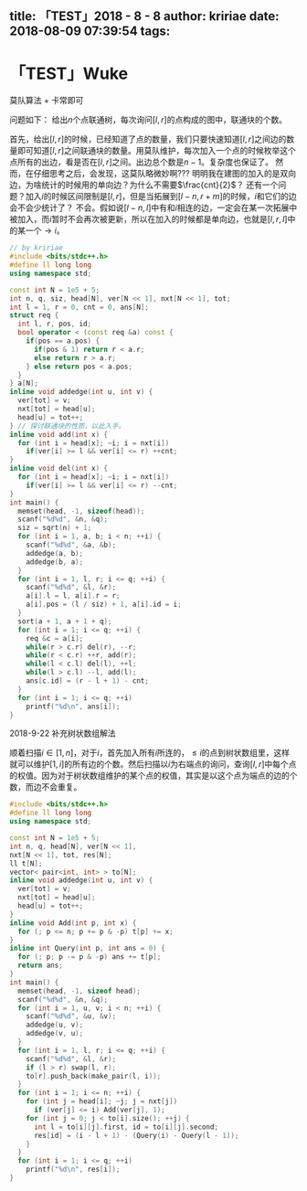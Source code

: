 title: 「TEST」2018 - 8 - 8
author: kririae
date: 2018-08-09 07:39:54
tags:
---
# 「TEST」Wuke

莫队算法 + 卡常即可

<!--more-->

问题如下：
给出$n$个点联通树，每次询问$[l, r]$的点构成的图中，联通块的个数。

首先，给出$[l, r]$的时候，已经知道了点的数量，我们只要快速知道$[l, r]$之间边的数量即可知道$[l, r]$之间联通块的数量。用莫队维护，每次加入一个点的时候枚举这个点所有的出边，看是否在$[l, r]$之间。出边总个数是$n - 1$。复杂度也保证了。
然而，在仔细思考之后，会发现，这莫队略微妙啊???
明明我在建图的加入的是双向边，为啥统计的时候用的单向边？为什么不需要$\frac{cnt}{2}$？
还有一个问题？加入$i$的时候区间限制是$[l, r]$，但是当拓展到$[l - n, r + m]$的时候，$i$和它们的边会不会少统计了？
不会。假如说$[l - n, l]$中有和$i$相连的边，一定会在某一次拓展中被加入，而$i$暂时不会再次被更新，所以在加入的时候都是单向边，也就是$[l, r, l]$中的某一个$\rightarrow i$。


```cpp
// by kririae
#include <bits/stdc++.h>
#define ll long long 
using namespace std;

const int N = 1e5 + 5;
int n, q, siz, head[N], ver[N << 1], nxt[N << 1], tot;
int l = 1, r = 0, cnt = 0, ans[N];
struct req {
  int l, r, pos, id;
  bool operator < (const req &a) const {
    if(pos == a.pos) {
      if(pos & 1) return r < a.r;
      else return r > a.r;
    } else return pos < a.pos;
  }
} a[N];
inline void addedge(int u, int v) {
  ver[tot] = v;
  nxt[tot] = head[u];
  head[u] = tot++;
} // 探讨联通块的性质，以此入手。
inline void add(int x) {
  for (int i = head[x]; ~i; i = nxt[i])
    if(ver[i] >= l && ver[i] <= r) ++cnt;
}
inline void del(int x) {
  for (int i = head[x]; ~i; i = nxt[i])
    if(ver[i] >= l && ver[i] <= r) --cnt;
}
int main() {
  memset(head, -1, sizeof(head));
  scanf("%d%d", &n, &q);
  siz = sqrt(n) + 1;
  for (int i = 1, a, b; i < n; ++i) {
    scanf("%d%d", &a, &b);
    addedge(a, b);
    addedge(b, a);
  } 
  for (int i = 1, l, r; i <= q; ++i) {
    scanf("%d%d", &l, &r);
    a[i].l = l, a[i].r = r;
    a[i].pos = (l / siz) + 1, a[i].id = i;
  }
  sort(a + 1, a + 1 + q);
  for (int i = 1; i <= q; ++i) {
    req &c = a[i];
    while(r > c.r) del(r), --r;
    while(r < c.r) ++r, add(r);
    while(l < c.l) del(l), ++l;
    while(l > c.l) --l, add(l);
    ans[c.id] = (r - l + 1) - cnt;
  }
  for (int i = 1; i <= q; ++i)
    printf("%d\n", ans[i]);
}
```

2018-9-22
补充树状数组解法

顺着扫描$i \in [1, n]$，对于$i$，首先加入所有$i$所连的，$\leq i$的点到树状数组里，这样就可以维护$[1, i]$的所有边的个数。然后扫描以$i$为右端点的询问，查询$[l, r]$中每个点的权值。因为对于树状数组维护的某个点的权值，其实是以这个点为端点的边的个数，而边不会重复。

```cpp
#include <bits/stdc++.h>
#define ll long long
using namespace std;

const int N = 1e5 + 5;
int n, q, head[N], ver[N << 1], 
nxt[N << 1], tot, res[N];
ll t[N];
vector< pair<int, int> > to[N];
inline void addedge(int u, int v) {
  ver[tot] = v;
  nxt[tot] = head[u];
  head[u] = tot++;
}
inline void Add(int p, int x) {
  for (; p <= n; p += p & -p) t[p] += x;
}
inline int Query(int p, int ans = 0) {
  for (; p; p -= p & -p) ans += t[p];
  return ans;
}
int main() {
  memset(head, -1, sizeof head);
  scanf("%d%d", &n, &q);
  for (int i = 1, u, v; i < n; ++i) {
    scanf("%d%d", &u, &v);
    addedge(u, v);
    addedge(v, u);
  }
  for (int i = 1, l, r; i <= q; ++i) {
    scanf("%d%d", &l, &r);
    if (l > r) swap(l, r);
    to[r].push_back(make_pair(l, i));
  }
  for (int i = 1; i <= n; ++i) {
    for (int j = head[i]; ~j; j = nxt[j])
      if (ver[j] <= i) Add(ver[j], 1);
    for (int j = 0; j < to[i].size(); ++j) {
      int l = to[i][j].first, id = to[i][j].second;
      res[id] = (i - l + 1) - (Query(i) - Query(l - 1));
    }
  }
  for (int i = 1; i <= q; ++i) 
    printf("%d\n", res[i]);
}
```